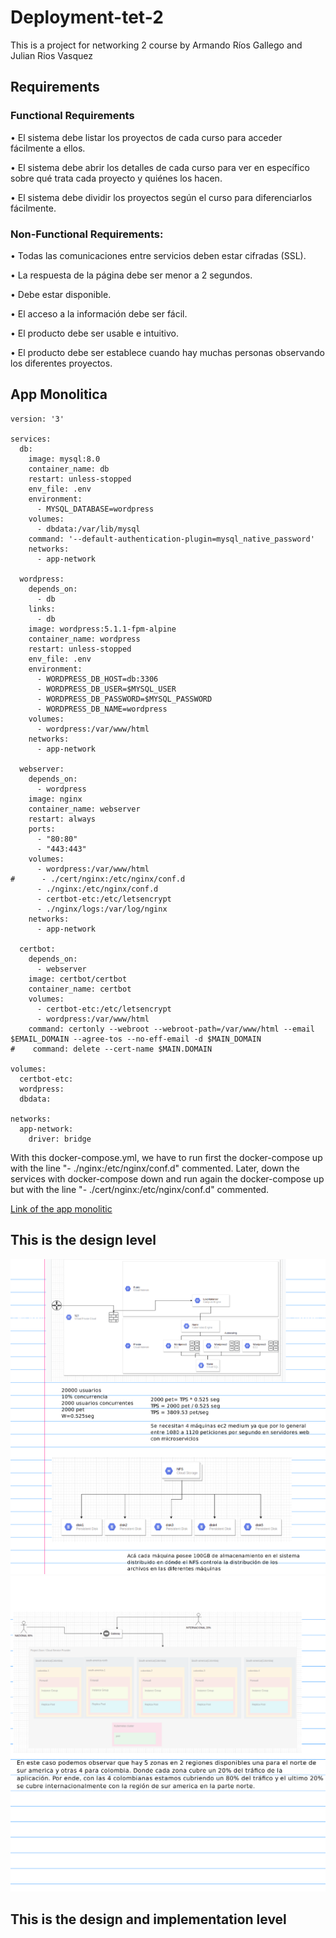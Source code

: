 # Deployment-tet-2
This is a project for networking 2 course by Armando Ríos Gallego and Julian Rios Vasquez
## Requirements
### Functional Requirements 

• El sistema debe listar los proyectos de cada curso para acceder fácilmente a ellos.
    
• El sistema debe abrir los detalles de cada curso para ver en específico sobre qué trata cada proyecto y quiénes los hacen.
    
• El sistema debe dividir los proyectos según el curso para diferenciarlos fácilmente.

###  Non-Functional Requirements:

• Todas las comunicaciones entre servicios deben estar cifradas (SSL).

• La respuesta de la página debe ser menor a 2 segundos.

• Debe estar disponible. 

• El acceso a la información debe ser fácil.

• El producto debe ser usable e intuitivo.

• El producto debe ser establece cuando hay muchas personas observando los diferentes proyectos.
## App Monolitica 
```
version: '3'

services:
  db:
    image: mysql:8.0
    container_name: db
    restart: unless-stopped
    env_file: .env
    environment:
      - MYSQL_DATABASE=wordpress
    volumes:
      - dbdata:/var/lib/mysql
    command: '--default-authentication-plugin=mysql_native_password'
    networks:
      - app-network

  wordpress:
    depends_on:
      - db
    links:
      - db
    image: wordpress:5.1.1-fpm-alpine
    container_name: wordpress
    restart: unless-stopped
    env_file: .env
    environment:
      - WORDPRESS_DB_HOST=db:3306
      - WORDPRESS_DB_USER=$MYSQL_USER
      - WORDPRESS_DB_PASSWORD=$MYSQL_PASSWORD
      - WORDPRESS_DB_NAME=wordpress
    volumes:
      - wordpress:/var/www/html
    networks:
      - app-network

  webserver:
    depends_on:
      - wordpress
    image: nginx
    container_name: webserver
    restart: always
    ports:
      - "80:80"
      - "443:443"
    volumes:
      - wordpress:/var/www/html
#      - ./cert/nginx:/etc/nginx/conf.d
      - ./nginx:/etc/nginx/conf.d
      - certbot-etc:/etc/letsencrypt
      - ./nginx/logs:/var/log/nginx
    networks:
      - app-network

  certbot:
    depends_on:
      - webserver
    image: certbot/certbot
    container_name: certbot
    volumes:
      - certbot-etc:/etc/letsencrypt
      - wordpress:/var/www/html
    command: certonly --webroot --webroot-path=/var/www/html --email $EMAIL_DOMAIN --agree-tos --no-eff-email -d $MAIN_DOMAIN
#    command: delete --cert-name $MAIN.DOMAIN

volumes:
  certbot-etc:
  wordpress:
  dbdata:

networks:
  app-network:
    driver: bridge
```
With this docker-compose.yml, we have to run first the docker-compose up with the line "- ./nginx:/etc/nginx/conf.d" commented. Later, down the services with docker-compose down and run again the docker-compose up but with the line "- ./cert/nginx:/etc/nginx/conf.d" commented.

[Link of the app monolitic](https://ariosg-test.xyz)

## This is the design level
![](images/niveldiseno-1.png)
![](images/niveldiseno-2.png)
## This is the design and implementation level
